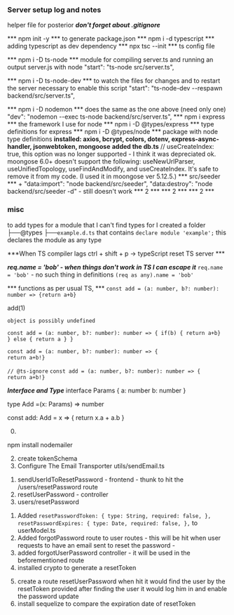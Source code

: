 ### Server setup log and notes
helper file for posterior
***don't forget about .gitignore***

*** npm init -y ***
to generate package.json
*** npm i -d typescript ***
adding typescript as dev dependency
*** npx tsc --init ***
ts config file 

*** npm i -D ts-node ***
module for compiling server.ts and running an output server.js with node
"start": "ts-node src/server.ts",

*** npm i -D ts-node-dev ***
to watch the files for changes and to restart the server
necessary to enable this script
 "start": "ts-node-dev --respawn backend/src/server.ts",
 
*** npm i -D nodemon ***
does the same as the one above (need only one)
"dev": "nodemon --exec ts-node backend/src/server.ts",
*** npm i express ***
the framework I use for node
*** npm i -D @types/express ***
type definitions for express
*** npm i -D @types/node ***
package with node type definitions
**installed: axios, bcrypt, colors, dotenv, express-async-handler, jsonwebtoken, mongoose**
**added the db.ts** // useCreateIndex: true, this option was no longer supported - I think it was depreciated 
ok. moongose 6.0+ doesn't support the following: useNewUrlParser, useUnifiedTopology, useFindAndModify, and useCreateIndex. It's safe to remove it from my code. (I used it in moongose ver 5.12.5.)
*** src/seeder *** + "data:import": "node backend/src/seeder",
    "data:destroy": "node backend/src/seeder -d" - still doesn't work 
*** 2 ***
*** 2 ***
*** 2 ***

### misc 
to add types for a module that I can't find types for 
I created a folder  ├──@types
                            ├──`example.d.ts` that contains `declare module 'example';`
                            this declares the module as any type 

***When TS compiler lags ctrl + shift + p -> typeScript reset TS server ***

***req.name = 'bob' - when things don't work in TS I can escape it***
`req.name = 'bob'` - no such thing in definitions
         `(req as any).name = 'bob'`

*** functions as per usual TS,  ***
`const add = (a: number, b?: number): number => {return a+b}`
<!-- if I don't pass b  -->
add(1)
<!-- then - there will be TS error  -->
`object is possibly undefined`
<!-- one way to get rid of it is: -->
`const add = (a: number, b?: number): number => {
    if(b) {
    return a+b}  
    } else {
        return a
    }
}` 
 
<!-- or I can add ! if I know it's defined -->

`const add = (a: number, b?: number): number => {                                                    return a+b!}`
<!-- or I can add above it -->
`// @ts-ignore` 
`const add = (a: number, b?: number): number => {                                                    return a+b!}`

***Interface and Type***
interface Params {
    a: number
    b: number
}

type Add =(x: Params) => number

const add: Add = x => {
    return x.a + a.b
}

0. <!-- Nodemailer functionality -->
npm install nodemailer 


2. create tokenSchema
3. Configure The Email Transporter
utils/sendEmail.ts 
<!-- 4. passwordResetRoutes & passwordResetController  -->

<!-- different approach to resetting the password -->
1. sendUserIdToResetPassword - frontend - thunk to hit the /users/resetPassword route
2. resetUserPassword - controller
3. users/resetPassword


<!-- yet another way of resetting the password via email -->

1. Added   `resetPasswordToken: { type: String, required: false, }, resetPasswordExpires: { type: Date, required: false, },` to userModel.ts 
2. Added forgotPassword route to user routes - this will be hit when user requests to have an email sent to reset the password -
3. added forgotUserPassword controller - it will be used in the beforementioned route
4. installed crypto to generate a resetToken
<!-- up to this point it works, ie. I create a token and expiration date in the user object -->
5. create a route resetUserPassword when hit it would find the user by the resetToken provided
after finding the user it would log him in and enable the password update
6. install sequelize to compare the expiration date of resetToken